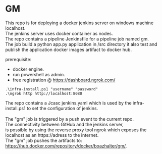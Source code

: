 # GM
This repo is for deploying a docker jenkins server on windows machine localhost.<br>
The jenkins server uses docker container as nodes.<br>
The repo contains a pipeline Jenkinsfile for a pipeline job named gm.<br> 
The job build a python app.py application in /src directory it also test and publish the application docker images artifact to docker hub.

prerequisite:<br> 
- docker engine.<br>
- run powershell as admin.
- free registration @ https://dashboard.ngrok.com/
```
.\infra-install.ps1 "username" "password"
.\ngrok http http://localhost:8080
```
The repo contains a Jcasc jenkins.yaml which is used by the infra-install.ps1 to set the configuration of jenkins. <br>  
The "gm" job is triggered by a push event to the current repo. <br>
The connectivity between GitHub and the jenkins server, <br>
is possible by using the reverse proxy tool ngrok which exposes the localhost as an https://adress to the internet. <br>
The "gm" job pushes the artifacts to: https://hub.docker.com/repository/docker/boazhalter/gm/.


